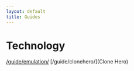 ```yaml
---
layout: default
title: Guides
---
```


# Technology
[/guide/emulation/](Emulation)
[/guide/clonehero/](Clone Hero)